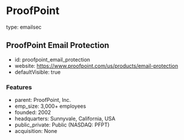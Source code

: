 # ProofPoint
type: emailsec

## ProofPoint Email Protection
- id: proofpoint_email_protection
- website: https://www.proofpoint.com/us/products/email-protection
- defaultVisible: true

### Features
- parent: ProofPoint, Inc.
- emp_size: 3,000+ employees
- founded: 2002
- headquarters: Sunnyvale, California, USA
- public_private: Public (NASDAQ: PFPT)
- acquisition: None
